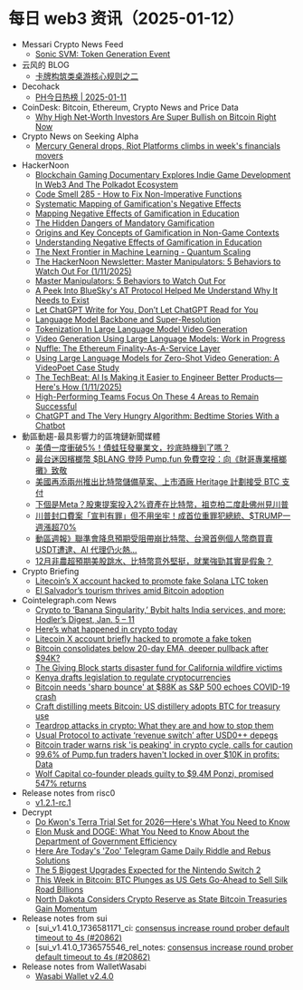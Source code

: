 # 每日 web3 资讯（2025-01-12）

- Messari Crypto News Feed
  - [Sonic SVM: Token Generation Event](https://messari.io/article/sonic-svm-token-generation-event)
- 云风的 BLOG
  - [卡牌构筑类桌游核心规则之二](https://blog.codingnow.com/2025/01/dbg_rules_2.html)
- Decohack
  - [PH今日热榜 | 2025-01-11](https://decohack.com/producthunt-daily-2025-01-11/)
- CoinDesk: Bitcoin, Ethereum, Crypto News and Price Data
  - [Why High Net-Worth Investors Are Super Bullish on Bitcoin Right Now](https://www.coindesk.com/markets/2025/01/11/why-high-net-worth-investors-are-super-bullish-on-bitcoin-right-now)
- Crypto News on Seeking Alpha
  - [Mercury General drops, Riot Platforms climbs in week's financials movers](https://seekingalpha.com/news/4394286-mercury-general-drops-riot-platforms-climbs-in-weeks-financials-movers?utm_source=feed_news_crypto&utm_medium=referral&feed_item_type=news)
- HackerNoon
  - [Blockchain Gaming Documentary Explores Indie Game Development In Web3 And The Polkadot Ecosystem](https://hackernoon.com/blockchain-gaming-documentary-explores-indie-game-development-in-web3-and-the-polkadot-ecosystem?source=rss)
  - [Code Smell 285 - How to Fix Non-Imperative Functions](https://hackernoon.com/code-smell-285-how-to-fix-non-imperative-functions?source=rss)
  - [Systematic Mapping of Gamification's Negative Effects](https://hackernoon.com/systematic-mapping-of-gamifications-negative-effects?source=rss)
  - [Mapping Negative Effects of Gamification in Education](https://hackernoon.com/mapping-negative-effects-of-gamification-in-education?source=rss)
  - [The Hidden Dangers of Mandatory Gamification](https://hackernoon.com/the-hidden-dangers-of-mandatory-gamification?source=rss)
  - [Origins and Key Concepts of Gamification in Non-Game Contexts](https://hackernoon.com/origins-and-key-concepts-of-gamification-in-non-game-contexts?source=rss)
  - [Understanding Negative Effects of Gamification in Education](https://hackernoon.com/understanding-negative-effects-of-gamification-in-education?source=rss)
  - [The Next Frontier in Machine Learning - Quantum Scaling](https://hackernoon.com/the-next-frontier-in-machine-learning-quantum-scaling?source=rss)
  - [The HackerNoon Newsletter: Master Manipulators: 5 Behaviors to Watch Out For (1/11/2025)](https://hackernoon.com/1-11-2025-newsletter?source=rss)
  - [Master Manipulators: 5 Behaviors to Watch Out For](https://hackernoon.com/master-manipulators-5-behaviors-to-watch-out-for?source=rss)
  - [A Peek Into BlueSky's AT Protocol Helped Me Understand Why It Needs to Exist](https://hackernoon.com/a-peek-into-blueskys-at-protocol-helped-me-understand-why-it-needs-to-exist?source=rss)
  - [Let ChatGPT Write for You, Don’t Let ChatGPT Read for You](https://hackernoon.com/let-chatgpt-write-for-you-dont-let-chatgpt-read-for-you?source=rss)
  - [Language Model Backbone and Super-Resolution](https://hackernoon.com/language-model-backbone-and-super-resolution?source=rss)
  - [Tokenization In Large Language Model Video Generation](https://hackernoon.com/tokenization-in-large-language-model-video-generation?source=rss)
  - [Video Generation Using Large Language Models: Work in Progress](https://hackernoon.com/video-generation-using-large-language-models-work-in-progress?source=rss)
  - [Nuffle: The Ethereum Finality-As-A-Service Layer](https://hackernoon.com/nuffle-the-ethereum-finality-as-a-service-layer?source=rss)
  - [Using Large Language Models for Zero-Shot Video Generation: A VideoPoet Case Study](https://hackernoon.com/using-large-language-models-for-zero-shot-video-generation-a-videopoet-case-study?source=rss)
  - [The TechBeat: AI Is Making it Easier to Engineer Better Products—Here's How (1/11/2025)](https://hackernoon.com/1-11-2025-techbeat?source=rss)
  - [High-Performing Teams Focus On These 4 Areas to Remain Successful](https://hackernoon.com/high-performing-teams-focus-on-these-4-areas-to-remain-successful?source=rss)
  - [ChatGPT and The Very Hungry Algorithm: Bedtime Stories With a Chatbot](https://hackernoon.com/chatgpt-and-the-very-hungry-algorithm-bedtime-stories-with-a-chatbot?source=rss)
- 動區動趨-最具影響力的區塊鏈新聞媒體
  - [美債一度衝破5%！債蛙狂發畢業文，抄底時機到了嗎？](https://www.blocktempo.com/u-s-treasury-yields-hit-5-is-it-time-to-buy-the-dip/)
  - [最台迷因檳榔幣 $BLANG 登陸 Pump.fun 免費空投：向《財哥專業檳榔攤》致敬](https://www.blocktempo.com/the-taiwan-themed-meme-coin-blang-launched-on-pump-fun/)
  - [美國再添兩州推出比特幣儲備草案、上市酒廠 Heritage 計劃接受 BTC 支付](https://www.blocktempo.com/two-more-u-s-states-introduce-bitcoin-reserve-bills/)
  - [下個是Meta？股東提案投入2%資產在比特幣，祖克柏二度赴佛州見川普](https://www.blocktempo.com/mark-zuckerberg-met-again-with-donald-trump/)
  - [川普封口費案「宣判有罪」但不用坐牢！成首位重罪犯總統、$TRUMP一週漲超70%](https://www.blocktempo.com/trump-found-guilty-but-released-unconditionally/)
  - [動區週報》聯準會降息預期受阻帶崩比特幣、台灣首例個人幣商買賣USDT遭逮、AI 代理仍火熱…](https://www.blocktempo.com/quick-look-at-this-week-market-dynamics-and-analysis-0111/)
  - [12月非農超預期美股跳水、比特幣意外堅挺，就業強勁其實是假象？](https://www.blocktempo.com/bitcoin-dips-to-92000-as-u-s-stocks-plunge/)
- Crypto Briefing
  - [Litecoin’s X account hacked to promote fake Solana LTC token](https://cryptobriefing.com/litecoin-social-media-compromise/)
  - [El Salvador’s tourism thrives amid Bitcoin adoption](https://cryptobriefing.com/bitcoin-tourism-surge-el-salvador/)
- Cointelegraph.com News
  - [Crypto to ‘Banana Singularity,’ Bybit halts India services, and more: Hodler’s Digest, Jan. 5 – 11](https://cointelegraph.com/magazine/crypto-banana-singularity-bybit-suspends-india-services-meta-hodlers-digest/?utm_source=rss_feed&utm_medium=rss&utm_campaign=rss_partner_inbound)
  - [Here’s what happened in crypto today](https://cointelegraph.com/news/what-happened-in-crypto-today?utm_source=rss_feed&utm_medium=rss&utm_campaign=rss_partner_inbound)
  - [Litecoin X account briefly hacked to promote a fake token](https://cointelegraph.com/news/litecoin-x-account-hacked-promote-fake-token?utm_source=rss_feed&utm_medium=rss&utm_campaign=rss_partner_inbound)
  - [Bitcoin consolidates below 20-day EMA, deeper pullback after $94K?](https://cointelegraph.com/news/bitcoin-below-20-ema-pullback-after-94-k?utm_source=rss_feed&utm_medium=rss&utm_campaign=rss_partner_inbound)
  - [The Giving Block starts disaster fund for California wildfire victims](https://cointelegraph.com/news/giving-block-starts-disaster-fund-california-wildfire?utm_source=rss_feed&utm_medium=rss&utm_campaign=rss_partner_inbound)
  - [Kenya drafts legislation to regulate cryptocurrencies](https://cointelegraph.com/news/kenya-drafts-legislation-to-regulate-cryptocurrencies?utm_source=rss_feed&utm_medium=rss&utm_campaign=rss_partner_inbound)
  - [Bitcoin needs &#039;sharp bounce&#039; at $88K as S&amp;P 500 echoes COVID-19 crash](https://cointelegraph.com/news/bitcoin-needs-bounce-88k-sp-500-echoes-covid-19-crash?utm_source=rss_feed&utm_medium=rss&utm_campaign=rss_partner_inbound)
  - [Craft distilling meets Bitcoin: US distillery adopts BTC for treasury use](https://cointelegraph.com/news/craft-distilling-bitcoin-us-distillery-adopts-btc-treasury-payments?utm_source=rss_feed&utm_medium=rss&utm_campaign=rss_partner_inbound)
  - [Teardrop attacks in crypto: What they are and how to stop them](https://cointelegraph.com/explained/teardrop-attacks-in-crypto-what-they-are-and-how-to-stop-them?utm_source=rss_feed&utm_medium=rss&utm_campaign=rss_partner_inbound)
  - [Usual Protocol to activate ‘revenue switch’ after USD0++ depegs](https://cointelegraph.com/news/usd0-stablecoin-depeg-revenue-switch?utm_source=rss_feed&utm_medium=rss&utm_campaign=rss_partner_inbound)
  - [Bitcoin trader warns risk &#039;is peaking&#039; in crypto cycle, calls for caution](https://cointelegraph.com/news/crypto-trader-bitcoin-risk-peaking-caution-ahead-willy-woo?utm_source=rss_feed&utm_medium=rss&utm_campaign=rss_partner_inbound)
  - [99.6% of Pump.fun traders haven&#039;t locked in over $10K in profits: Data](https://cointelegraph.com/news/pump-fun-crypto-traders-majority-do-not-realize-profits-dune-data?utm_source=rss_feed&utm_medium=rss&utm_campaign=rss_partner_inbound)
  - [Wolf Capital co-founder pleads guilty to $9.4M Ponzi, promised 547% returns](https://cointelegraph.com/news/crypto-trading-wolf-capital-ceo-pleads-guilty-wire-fraud-charges-us-doj?utm_source=rss_feed&utm_medium=rss&utm_campaign=rss_partner_inbound)
- Release notes from risc0
  - [v1.2.1-rc.1](https://github.com/risc0/risc0/releases/tag/v1.2.1-rc.1)
- Decrypt
  - [Do Kwon's Terra Trial Set for 2026—Here's What You Need to Know](https://decrypt.co/300453/do-kwon-terra-trial-what-you-need-know)
  - [Elon Musk and DOGE: What You Need to Know About the Department of Government Efficiency](https://decrypt.co/291957/elon-musk-and-doge-what-you-need-to-know-about-the-department-of-government-efficiency)
  - [Here Are Today's 'Zoo' Telegram Game Daily Riddle and Rebus Solutions](https://decrypt.co/resources/todays-zoo-telegram-game-daily-riddle-rebus)
  - [The 5 Biggest Upgrades Expected for the Nintendo Switch 2](https://decrypt.co/300319/5-biggest-upgrades-nintendo-switch-2)
  - [This Week in Bitcoin: BTC Plunges as US Gets Go-Ahead to Sell Silk Road Billions](https://decrypt.co/300451/this-week-bitcoin-btc-plunges-sell-silk-road-billions)
  - [North Dakota Considers Crypto Reserve as State Bitcoin Treasuries Gain Momentum](https://decrypt.co/300499/north-dakota-considers-state-bitcoin-treasury)
- Release notes from sui
  - [sui_v1.41.0_1736581171_ci: [consensus increase round prober default timeout to 4s (#20862)](https://github.com/MystenLabs/sui/releases/tag/sui_v1.41.0_1736581171_ci)
  - [sui_v1.41.0_1736575546_rel_notes: [consensus increase round prober default timeout to 4s (#20862)](https://github.com/MystenLabs/sui/releases/tag/sui_v1.41.0_1736575546_rel_notes)
- Release notes from WalletWasabi
  - [Wasabi Wallet v2.4.0](https://github.com/WalletWasabi/WalletWasabi/releases/tag/v2.4.0)
